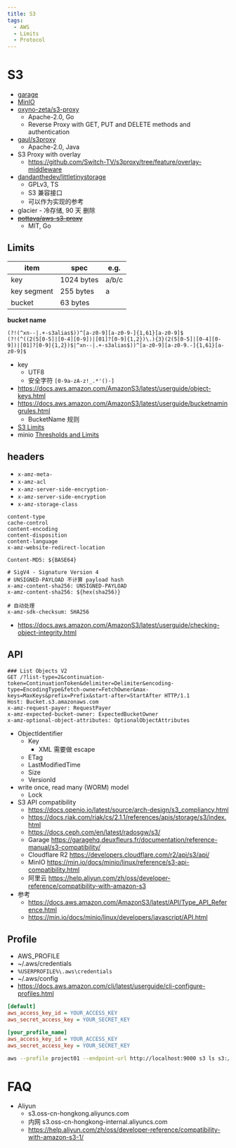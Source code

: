 ```yaml
---
title: S3
tags:
  - AWS
  - Limits
  - Protocol
---
```


# S3

- [garage](./garage.md)
- [MinIO](../minio/README.md)
- [oxyno-zeta/s3-proxy](https://github.com/oxyno-zeta/s3-proxy)
  - Apache-2.0, Go
  - Reverse Proxy with GET, PUT and DELETE methods and authentication
- [gaul/s3proxy](https://github.com/gaul/s3proxy)
  - Apache-2.0, Java
- S3 Proxy with overlay
  - https://github.com/Switch-TV/s3proxy/tree/feature/overlay-middleware
- [dandanthedev/littletinystorage](https://github.com/dandanthedev/littletinystorage)
  - GPLv3, TS
  - S3 兼容接口
  - 可以作为实现的参考
- glacier - 冷存储, 90 天 删除
- ~~[pottava/aws-s3-proxy](https://github.com/pottava/aws-s3-proxy)~~
  - MIT, Go

## Limits

| item        | spec       | e.g.  |
| ----------- | ---------- | ----- |
| key         | 1024 bytes | a/b/c |
| key segment | 255 bytes  | a     |
| bucket      | 63 bytes   |

**bucket name**

```
(?!(^xn--|.+-s3alias$))^[a-z0-9][a-z0-9-]{1,61}[a-z0-9]$
(?!(^((2(5[0-5]|[0-4][0-9])|[01]?[0-9]{1,2})\.){3}(2(5[0-5]|[0-4][0-9])|[01]?[0-9]{1,2})$|^xn--|.+-s3alias$))^[a-z0-9][a-z0-9.-]{1,61}[a-z0-9]$
```

- key
  - UTF8
  - 安全字符 `[0-9a-zA-z!_.*'()-]`
- https://docs.aws.amazon.com/AmazonS3/latest/userguide/object-keys.html
- https://docs.aws.amazon.com/AmazonS3/latest/userguide/bucketnamingrules.html
  - BucketName 规则
- [S3 Limits](https://docs.aws.amazon.com/AmazonS3/latest/userguide/qfacts.html)
- minio [Thresholds and Limits](https://min.io/docs/minio/linux/operations/concepts/thresholds.html)

## headers

- `x-amz-meta-`
- `x-amz-acl`
- `x-amz-server-side-encryption-`
- `x-amz-server-side-encryption`
- `x-amz-storage-class`

```
content-type
cache-control
content-encoding
content-disposition
content-language
x-amz-website-redirect-location

Content-MD5: ${BASE64}

# SigV4 - Signature Version 4
# UNSIGNED-PAYLOAD 不计算 payload hash
x-amz-content-sha256: UNSIGNED-PAYLOAD
x-amz-content-sha256: ${hex(sha256)}

# 自动处理
x-amz-sdk-checksum: SHA256
```

- https://docs.aws.amazon.com/AmazonS3/latest/userguide/checking-object-integrity.html

## API

```http
### List Objects V2
GET /?list-type=2&continuation-token=ContinuationToken&delimiter=Delimiter&encoding-type=EncodingType&fetch-owner=FetchOwner&max-keys=MaxKeys&prefix=Prefix&start-after=StartAfter HTTP/1.1
Host: Bucket.s3.amazonaws.com
x-amz-request-payer: RequestPayer
x-amz-expected-bucket-owner: ExpectedBucketOwner
x-amz-optional-object-attributes: OptionalObjectAttributes
```

- ObjectIdentifier
  - Key
    - XML 需要做 escape
  - ETag
  - LastModifiedTime
  - Size
  - VersionId
- write once, read many (WORM) model
  - Lock
- S3 API compatibility
  - https://docs.openio.io/latest/source/arch-design/s3_compliancy.html
  - https://docs.riak.com/riak/cs/2.1.1/references/apis/storage/s3/index.html
  - https://docs.ceph.com/en/latest/radosgw/s3/
  - Garage https://garagehq.deuxfleurs.fr/documentation/reference-manual/s3-compatibility/
  - Cloudflare R2 https://developers.cloudflare.com/r2/api/s3/api/
  - MinIO https://min.io/docs/minio/linux/reference/s3-api-compatibility.html
  - 阿里云 https://help.aliyun.com/zh/oss/developer-reference/compatibility-with-amazon-s3
- 参考
  - https://docs.aws.amazon.com/AmazonS3/latest/API/Type_API_Reference.html
  - https://min.io/docs/minio/linux/developers/javascript/API.html

## Profile

- AWS_PROFILE
- ~/.aws/credentials
- `%USERPROFILE%\.aws\credentials`
- ~/.aws/config
- https://docs.aws.amazon.com/cli/latest/userguide/cli-configure-profiles.html

```ini title="~/.aws/credentials"
[default]
aws_access_key_id = YOUR_ACCESS_KEY
aws_secret_access_key = YOUR_SECRET_KEY

[your_profile_name]
aws_access_key_id = YOUR_ACCESS_KEY
aws_secret_access_key = YOUR_SECRET_KEY
```

```bash
aws --profile project01 --endpoint-url http://localhost:9000 s3 ls s3://my-bucket01/
```

# FAQ

- Aliyun
  - s3.oss-cn-hongkong.aliyuncs.com
  - 内网 s3.oss-cn-hongkong-internal.aliyuncs.com
  - https://help.aliyun.com/zh/oss/developer-reference/compatibility-with-amazon-s3-1/
